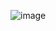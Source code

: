 ![image](https://user-images.githubusercontent.com/120306359/216210007-27492116-3dfa-469d-a1b2-5f71f92678fa.png)
